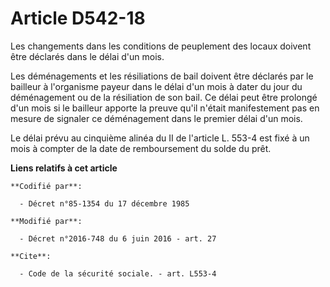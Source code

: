 # Article D542-18

Les changements dans les conditions de peuplement des locaux doivent être déclarés dans le délai d'un mois. 

Les déménagements et les résiliations de bail doivent être déclarés par le bailleur à l'organisme payeur dans le délai d'un
mois à dater du jour du déménagement ou de la résiliation de son bail. Ce délai peut être prolongé d'un mois si le bailleur
apporte la preuve qu'il n'était manifestement pas en mesure de signaler ce déménagement dans le premier délai d'un mois. 

Le délai prévu au cinquième alinéa du II de l'article L. 553-4 est fixé à un mois à compter de la date de remboursement du
solde du prêt.

**Liens relatifs à cet article**

	**Codifié par**:

	  - Décret n°85-1354 du 17 décembre 1985

	**Modifié par**:

	  - Décret n°2016-748 du 6 juin 2016 - art. 27

	**Cite**:

	  - Code de la sécurité sociale. - art. L553-4
